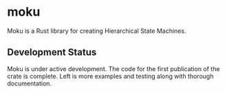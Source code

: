# moku
Moku is a Rust library for creating Hierarchical State Machines.

## Development Status
Moku is under active development. The code for the first publication of the crate is complete. Left is more examples and testing along with thorough documentation.
